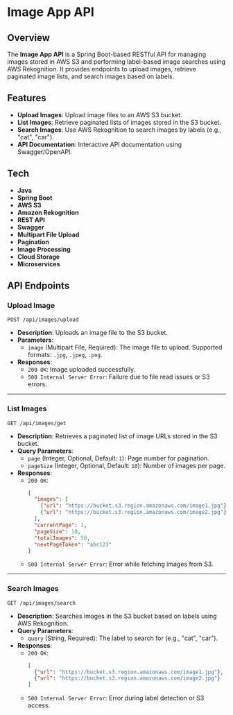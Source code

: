 # Image App API

## Overview
The **Image App API** is a Spring Boot-based RESTful API for managing images stored in AWS S3 and performing label-based image searches using AWS Rekognition. It provides endpoints to upload images, retrieve paginated image lists, and search images based on labels.

## Features
- **Upload Images**: Upload image files to an AWS S3 bucket.
- **List Images**: Retrieve paginated lists of images stored in the S3 bucket.
- **Search Images**: Use AWS Rekognition to search images by labels (e.g., "cat", "car").
- **API Documentation**: Interactive API documentation using Swagger/OpenAPI.

## Tech
- **Java**
- **Spring Boot**
- **AWS S3**
- **Amazon Rekognition**
- **REST API**
- **Swagger**
- **Multipart File Upload**
- **Pagination**
- **Image Processing**
- **Cloud Storage**
- **Microservices**

## API Endpoints

### Upload Image

`POST /api/images/upload`

- **Description**: Uploads an image file to the S3 bucket.
- **Parameters**:
    - `image` (Multipart File, Required): The image file to upload. Supported formats: `.jpg`, `.jpeg`, `.png`.
- **Responses**:
    - `200 OK`: Image uploaded successfully.
    - `500 Internal Server Error`: Failure due to file read issues or S3 errors.

---

### List Images

`GET /api/images/get`

- **Description**: Retrieves a paginated list of image URLs stored in the S3 bucket.
- **Query Parameters**:
    - `page` (Integer, Optional, Default: `1`): Page number for pagination.
    - `pageSize` (Integer, Optional, Default: `10`): Number of images per page.
- **Responses**:
    - `200 OK`:
      ```json
      {
        "images": [
          {"url": "https://bucket.s3.region.amazonaws.com/image1.jpg"},
          {"url": "https://bucket.s3.region.amazonaws.com/image2.jpg"}
        ],
        "currentPage": 1,
        "pageSize": 10,
        "totalImages": 50,
        "nextPageToken": "abc123"
      }
      ```
    - `500 Internal Server Error`: Error while fetching images from S3.

---

### Search Images

`GET /api/images/search`

- **Description**: Searches images in the S3 bucket based on labels using AWS Rekognition.
- **Query Parameters**:
    - `query` (String, Required): The label to search for (e.g., "cat", "car").
- **Responses**:
    - `200 OK`:
      ```json
      [
        {"url": "https://bucket.s3.region.amazonaws.com/image1.jpg"},
        {"url": "https://bucket.s3.region.amazonaws.com/image2.jpg"}
      ]
      ```
    - `500 Internal Server Error`: Error during label detection or S3 access.
